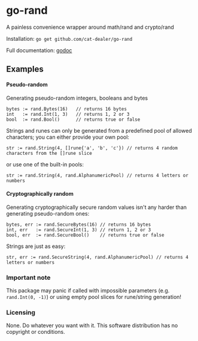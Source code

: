 # go-rand

A painless convenience wrapper around math/rand and crypto/rand

Installation: `go get github.com/cat-dealer/go-rand`

Full documentation: [godoc](https://godoc.org/github.com/cat-dealer/go-rand)


## Examples


#### Pseudo-random

Generating pseudo-random integers, booleans and bytes

```
bytes := rand.Bytes(16)   // returns 16 bytes
int   := rand.Int(1, 3)   // returns 1, 2 or 3
bool  := rand.Bool()      // returns true or false
```

Strings and runes can only be generated from a predefined pool of allowed characters; you
can either provide your own pool:

`str := rand.String(4, []rune{'a', 'b', 'c'}) // returns 4 random characters from the []rune slice`

or use one of the built-in pools:

`str := rand.String(4, rand.AlphanumericPool) // returns 4 letters or numbers`


#### Cryptographically random

Generating cryptographically secure random values isn't any harder than generating pseudo-random ones:

```
bytes, err := rand.SecureBytes(16) // returns 16 bytes
int, err   := rand.SecureInt(1, 3) // return 1, 2 or 3
bool, err  := rand.SecureBool()    // returns true or false
```

Strings are just as easy:

`str, err := rand.SecureString(4, rand.AlphanumericPool) // returns 4 letters or numbers`

### Important note

This package may panic if called with impossible parameters (e.g. `rand.Int(0, -1)`) or using empty pool slices for rune/string generation!

### Licensing

None. Do whatever you want with it.
This software distribution has no copyright or conditions.